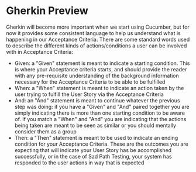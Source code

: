 # Gherkin Preview
Gherkin will become more important when we start using Cucumber, but for now it provides some consistent language to help us understand what is happening in our Acceptance Criteria. There are some standard words used to describe the different kinds of actions/conditions a user can be involved with in Acceptance Criteria:
- Given: a "Given" statement is meant to indicate a starting condition. This is where your Acceptance criteria starts, and should provide the reader with any pre-requisite understanding of the background information necessary for the Acceptance Criteria to be able to be fulfilled
- When: a "When" statement is meant to indicate an action taken by the user trying to fulfill the User Story via the Acceptance Criteria
- And: an "And" statement is meant to continue whatever the previous step was doing: if you have a "Given" and "And" paired together you are simply indicating there is more than one starting condition to be aware of. If you match a "When" and "And" you are indicating that the actions being taken are meant to be seen as similar or you should mentally consider them as a group
- Then: a "Then" statement is meant to be used to indicate an ending condition for your Acceptance Criteria. These are the outcomes you are expecting that will indicate your User Story has be accomplished successfully, or in the case of Sad Path Testing, your system has responded to the user actions in way that is expected
